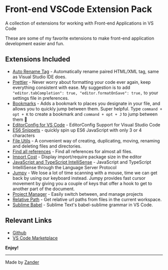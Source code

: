 # Front-end VSCode Extension Pack

A collection of extensions for working with Front-end Applications in VS Code

These are some of my favorite extensions to make front-end application development easier and fun.

## Extensions Included

* [Auto Rename Tag](https://marketplace.visualstudio.com/items?itemName=formulahendry.auto-rename-tag) - Automatically rename paired HTML/XML tag, same as Visual Studio IDE does.
* [Prettier](https://marketplace.visualstudio.com/items?itemName=esbenp.prettier-vscode) - Never worry about formatting your code ever again, keep everything consistent with ease. My suggestion is to add `"editor.tabCompletion": true, "editor.formatOnSave": true,` to your settings file in preferences.
* [Bookmarks](https://marketplace.visualstudio.com/items?itemName=alefragnani.Bookmarks) - Adds a bookmark to places you designate in your file, and allows you to quickly jump between them. Super helpful. Type `command + opt + K` to create a bookmark and `command + opt + J` to jump between them 🔖
* [EditorConfig for VS Code](https://marketplace.visualstudio.com/items?itemName=EditorConfig.EditorConfig) - EditorConfig Support for Visual Studio Code
* [ES6 Snippets](https://marketplace.visualstudio.com/items?itemName=xabikos.JavaScriptSnippets) - quickly spin up ES6 JavaScript with only 3 or 4 characters
* [File Utils](https://marketplace.visualstudio.com/items?itemName=sleistner.vscode-fileutils) - A convenient way of creating, duplicating, moving, renaming and deleting files and directories.
* [Find all references](https://marketplace.visualstudio.com/items?itemName=gayanhewa.referenceshelper) - Find all references for almost all files.
* [Import Cost](https://marketplace.visualstudio.com/items?itemName=wix.vscode-import-cost) - Display import/require package size in the editor
* [JavaScript and TypeScript IntelliSense](https://marketplace.visualstudio.com/items?itemName=sourcegraph.javascript-typescript) - JavaScript and TypeScript IntelliSense through the Language Server Protocol
* [Jumpy](https://marketplace.visualstudio.com/items?itemName=wmaurer.vscode-jumpy) - We lose a lot of time scanning with a mouse, time we can get back by using our keyboard instead. Jumpy provides fast cursor movement by giving you a couple of keys that offer a hook to get to another part of the document.
* [Project Manager](https://marketplace.visualstudio.com/items?itemName=alefragnani.project-manager) - Easily switch between, and manage projects
* [Relative Path](https://marketplace.visualstudio.com/items?itemName=jakob101.RelativePath) - Get relative url paths from files in the current workspace.
* [Sublime Babel](https://marketplace.visualstudio.com/items?itemName=joshpeng.sublime-babel-vscode) - Sublime Text's babel-sublime grammar in VS Code.

## Relevant Links

* [Github](https://github.com/mrmartineau/front-end-vscode-extensionpack)
* [VS Code Marketplace](https://marketplace.visualstudio.com/items?itemName=mrmartineau.frontend-vscode-extensionpack)


**Enjoy!**

---

Made by [Zander](https://zander.wtf)
